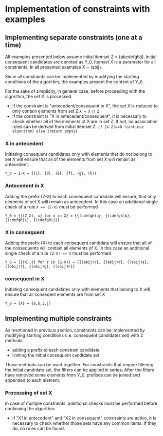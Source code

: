 # Implementation of constraints with examples

## Implementing separate constraints (one at a time)

All examples presented below assume initial itemset Z = {abcdefghij}.
Initial consequent candidates are denoted as Y_0.
Itemset X is a parameter for all constraints.
In all presented examples X = {abij}.

Since all constraints can be implemented by modifying the starting conditions of the algorithm, the examples present the content of Y_0.

For the sake of simplicity, in general case, before proceeding with the algorithm, the set X is processed.
+ If the constraint is "antecedent/consequent in X", the set X is reduced to only contain elements from set Z 
```X = X ⋂ Z```
+ If the constraint is "X in antecedent/consequent", it is necessary to check whether all of the elements of X are in set Z.
If not, no association rules can be derived from initial itemset Z.
```if |X-Z|==0 (continue algorithm) else (return empty)```

### X in antecedent
Initiating consequent candidates only with elements that do not belong to set X will ensure that all of the elements from set X will remain as antecedent.

```Y_0 = Z-X = {{c}, {d}, {e}, {f}, {g}, {h}}```

### Antecedent in X
Adding the prefix (Z-X) to each consequent candidate will ensure, that only elements of set X will remain as antecedent. 
In this case an additional single check of a rule ```X => (Z-X)``` must be performed

```Y_0 = {{(Z-X), x} for x in X} = {{(cdefgh)a}, {(cdefgh)b}, {(cdefgh)i}, {(cdefgh)j}}```

### X in consequent
Adding the prefix (X) to each consequent candidate will ensure that all of the consequents will contain all elements of X.
In this case an additional single check of a rule ```(Z-X) => X``` must be performed

```Y_0 = {{(X),z} for z in (Z-X)} = {{(abij)c}, {(abij)d}, {(abij)e}, {(abij)f}, {(abij)g}, {(abij)h}}```

### consequent in X
Initiating consequent candidates only with elements that belong to X will ensure that all conseqent elements are from set X

```Y_0 = {X} = {a,b,i,j}```

## Implementing multiple constraints

As mentioned in previous section, constraints can be implemented by modifying starting conditions (i.e. consequent candidates set) with 2 methods
+ adding a prefix to each constrain candidate
+ limiting the initial consequent candidate set

Those methods can be used together. 
For constraints that require filtering the initial candidate set, the filters can be applied in series.
After the filters have removed some elements from Y_0, prefixes can be joined and appended to each element.

### Processing of set X
In case of multiple constraints, additional checks must be performed before continuing the algorithm.

+ If "X1 in antecedent" and "X2 in consequent" constraints are active, it is necessary to check whether those sets have any common items.
If they do, no rules can be found.
